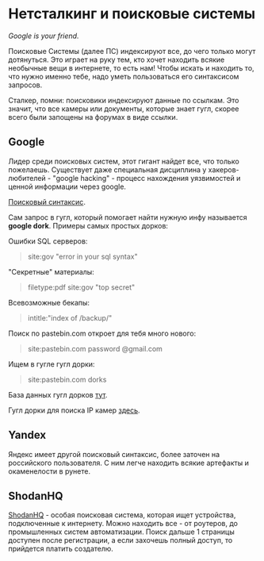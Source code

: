 Нетсталкинг и поисковые системы
====
*Google is your friend.*

Поисковые Системы (далее ПС) индексируют все, до чего только могут дотянуться. 
Это играет на руку тем, кто хочет находить всякие необычные вещи в интернете, то есть нам!
Чтобы искать и находить то, что нужно именно тебе, надо уметь пользоваться его синтаксисом запросов.

Сталкер, помни: поисковики индексируют данные по ссылкам. 
Это значит, что все камеры или документы, которые знает гугл, скорее всего были запощены на форумах в виде ссылки.

Google
----
Лидер среди поисковых систем, этот гигант найдет все, что только пожелаешь. 
Существует даже специальная дисциплина у хакеров-любителей - "google hacking" - процесс нахождения уязвимостей и ценной информации через google.

[Поисковый синтаксис](https://support.google.com/websearch/answer/136861?hl=ru).

Сам запрос в гугл, который помогает найти нужную инфу называется **google dork**.
Примеры самых простых дорков:

Ошибки SQL серверов:
> site:gov "error in your sql syntax"

"Секретные" материалы:
> filetype:pdf site:gov "top secret"

Всевозможные бекапы:
> intitle:"index of /backup/"

Поиск по pastebin.com откроет для тебя много нового:
> site:pastebin.com password @gmail.com

Ищем в гугле гугл дорки:
> site:pastebin.com dorks

База данных гугл дорков [тут](http://www.exploit-db.com/google-dorks/).

Гугл дорки для поиска IP камер [здесь](http://toot-boodet-ssilka.com/).


Yandex
----
Яндекс имеет другой поисковый синтаксис, более заточен на российского пользователя. 
С ним легче находить всякие артефакты и окаменелости в рунете.

ShodanHQ
----
[ShodanHQ](http://shodanhq.com/) - особая поисковая система, которая ищет устройства, подключенные к интернету.
Можно находить все - от роутеров, до промышленных систем автоматизации.
Поиск дальше 1 страницы доступен после регистрации, а если захочешь полный доступ, то прийдется платить создателю.
